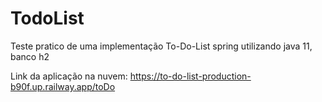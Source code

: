 # TodoList

Teste pratico de uma implementação To-Do-List spring
utilizando java 11, banco h2


Link da aplicação na nuvem: 
https://to-do-list-production-b90f.up.railway.app/toDo
